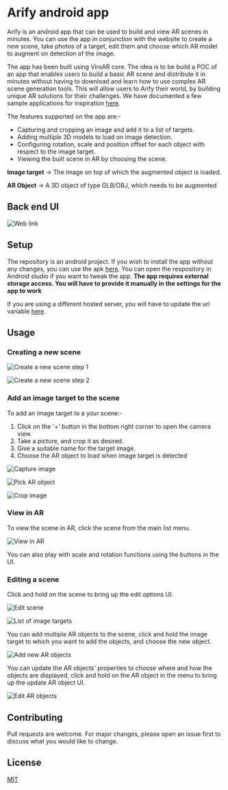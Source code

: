 
# Arify android app

Arify is an android app that can be used to build and view AR scenes in minutes. You can use the app in conjunction with the website to create a new scene, take photos of a target, edit them and choose which AR model to augment on detection of the image.

The app has been built using ViroAR core. The idea is to be build a POC of an app that enables users to build a basic AR scene and distribute it in minutes without having to download and learn how to use complex AR scene generation tools. This will allow users to Arify their world, by building unique AR solutions for their challenges. We have documented a few sample applications for inspiration [here](https://sites.google.com/view/arifyusecases/home).

The features supported on the app are:-
 - Capturing and cropping an image and add it to a list of targets.
 - Adding multiple 3D models to load on image detection.
 - Configuring rotation, scale and position offset for each object with respect to the image target.
 - Viewing the built scene in AR by choosing the scene.

**Image target** -> The image on top of which the augmented object is loaded.

**AR Object** -> A 3D object of type GLB/OBJ, which needs to be augmented

## Back end UI
![Web link](https://lh3.googleusercontent.com/-1QU-X8HsdqJf1eB9Aefz8lLRzIryKrbiJhJKV5gqdEaY4-LjtNNLqDJoFX-wEb_NSqhjKwyXDuFMF2v6v9EiAJG-Ow6qp0WX1w2I4K3dIrA9k8O1ekNb4THtFK9BlWQeKlMY-z4A4WriGZxa9OetGMDa-uoFxehSabnNLSVn2vGW_IzTi1BH-UgQyOs1q-9YmDV23T_s1SynR-1UrIFr8lVWv3QVxIN3ZbyR97M1Hp-5aP0PGXH2OU5EEFt97ABo-rtY3jZ-GbrWAPN2DowbSJGFpicJvTH07oqJwNsNSWD1ybJtMVjMj3lCaLlgBWwIuhWNb3cMMwCM8A5IXe2DbtFnOZVpGA-BBpv-fBlchiJsSoRvZ5IV7RDfrEoznjEuPSOE5Z3VH8aH4kekL7VQ1-u3_baPdMuVK3hrLOvxsecYLgKg1dpDsRYCvhSE-T0gnR7raBFXpWp3KN6IhlheITYKQvL-yfmt_mAq1mlmKRJZY0j2eQkK_0fTpOlb4wINRXN5iXSYALMLZsKSO3Kj4tcRsayDs20klICYcODIXHZTfFn_DwqeU0r7ehOrGurb-1DCEnBUnnS2Z3TQTr1EbG6ZB1VpLNj_MTjDOE6eqabSZmYtGx_2-m7OpsYf_2WNOdEbmdz9LnEiEwYJNIYuRa35CHhMZXXmQUU294R4UZFITq9eSqn1Xs=w769-h867-no)


## Setup
The repository is an android project. If you wish to install the app without any changes, you can use the apk [here](./app-debug.apk). You can open the respository in Android studio if you want to tweak the app.
**The app requires external storage access. You will have to provide it manually in the settings for the app to work**

If you are using a different hosted server, you will have to update the url variable [here](https://github.com/shiva-reddy-uic/arify-android-client/blob/master/app/src/main/java/com/example/virosample/ApiClient.java#L39).


## Usage


### Creating a new scene
![Create a new scene step 1](https://lh3.googleusercontent.com/zejCsmgZFukaZIkRa2Se6RrbLWmFJ-fbv3iD50A3zxYE8mfaymCBGWuh49HZ1gelplpteDQmBZ7Q0T5VPznvgvwIKt6zixfJQ-sI_UcpauavMtn-Ol7U4sbMebVbVQwswSzPwsrl496P1Hmdanfbp4btrFPbaMzu02qs7t13YUrr4RbR9HC7AdJljgq90IEkoEpEPSK2tXecp4Bq3B7Z8tZr6vCnkZdVuww_2l5xMNgW2jQN3VS5V9UqgXe7peYZFrEGCVFdLObuTZs6jGL9rSeMBcqtRqUGvNkQVLtJ_Bzko0_av-znV90N_yHw-WyeVqwY6LRjbY6ERFrdRvdChEZU8lk1s28Rh6OfPAtYxW7hE07Vr9BNVkE2QyhyuWMCnD2SgBiac4bIjVtNSNFgGgfG8hlDjyo-UPXyZLN9XJoqefBYYbvMv3v1eNQbS0cQrCFm44BqZFTy9ccUK6cg5ukbOaGztPXC1Wl1gihw698uphPgYl53CWddI_p2qlXZQxdlUOo0PkNvIkySS-kAQNUd4wL_PHx_69UIaGkkCmYt5eaGcKh-ekFdso6EiLuLeu2rwWZ83xURlxU9XOKeCRTrhT1RXz3xFqgjFCRMS77kYToy5-eBbHrDlDPJO8wc-4mMREpZMSwNwNA3jNH0H5L4AYkuevHWGBwsc-p9ZoxK9qI4T6M7qvI=w449-h973-no)

![Create a new scene step 2](https://lh3.googleusercontent.com/MmWbeteuadCPizv-ySih2Vl6pKw_WJF10PiOvHjsP-LBTHL_fuZoZZnGNfyxiQ2rTTVH3hxzUdKRakIlovZeCTRny77WIbbJ7MIb5MPfUUNRXC3e1kL-fwbsrtpDQh8h0TYON6b-C05sRmmAgpg6-i5agznaR80gYTtuC7bGmibqJVHO_D13OnUh-0YPZnXm__pgFS8BAk1OgPKH59kmCdsAKrMHOebD_EzSJcmZjww5X7SbcIvpM2Ua1o3IzGk-wvDNSibups9pQ73ZoGuLaV--7eqzgLeFnGTWCGFxSBtfcZZqKGupRRgbMYGxDBmFMEHk-VQthFB34TJEdjEVYnJ2wGi8im9VfrNE0OMeGPAyTrDwB1aIE2C3y6c5ysmmKCUwT1mDwE1bBReAO3t6dEL3pJcWfOA3wLu037fmQc4zyeDMUMj4-PD1BkoQrHA0Lj9pISVmNRRZ_owtjrXw3z_Y0cPzGbWWs7_7cWfK6G9nxHX0wsiQK0msPnzVNI8O5O0ePCgZowVudD7bnLbZLHNNh-g5b2iW62q5rqwEsh_HdtIfTnd-plREA4SEPkdzmDLSAGp1g-EAgj0BhmDnb34Ze89Huf_w-CKThNVFQ4xTf-2K3lbJhDUJmTirE0rnAqm6_SgOnNAcxoY2QC3E0bzmV_XYJx9IY6ymSfFrBk60h0DVoWZL9memJjBZB34QevUT8xpa3PFv18uI60s81ccovCbOeJ8vIdBt7-6i2FFqF5ZKwA=w487-h973-no)

### Add an image target to the scene

To add an image target to a your scene:-
1. Click on the '+' button in the bottom right corner to open the camera view.
2. Take a picture, and crop it as desired.
3. Give a suitable name for the target image.
4. Choose the AR object to load when image target is detected

![Capture image](https://lh3.googleusercontent.com/vRJ1Z9A26ShNWJ34I3Y2IVb0uIVbx2ASFPDz0wpUamzlYiR4-pJznedTrRh_22oLnYw8e2Ofmaby6idDviKBw-jCQnnJ0Tr3VdTlvAymRqht0FTJ_jMfEhY9QFbdwhYbnUFX9gIxZ847h3S-64vheRkVaBA_CFpgRNaWgrICjNIHG1fBPZNhpRT6m5X32uBfG_CoFr1M7kxXEfuUu38KMS7rOaPVqBWJ9GcAdY_mixRFfUXmX2nVsxAK7IaJ0NAIRH7wem7XSJMDmSKjTlgM0umsPPDyuPUG2_bETu0m6ABZGqHLhb_vDcd8DCsvgdB8Px307ZythvTUWv1nsoKNcIe1C5rdqIf5L7BO8YXw-2hUdC7_wMfERsOCXyjuqBBb9YMgSvzI4urge1OMuvBg7jO2WxevRhUeSRC-2kSg422zgjaJCt9eszqnkob9j7bGPLs-qrZCOgv5WsOc4fD6YxZvWMc_i0KVq7UBRiANZsWhLsFLm7APCdIstvAXmWnxFla2DSD3lNqLxMHSV5cmmWoVrze1GfCJSgkAd0k4sEe0IgR-R1HTM60sDHqk9qInHb2ejy9i-eeLonJdwAktvE42WvjE_nV_fR_wXdzQN8DtiavctqdSGI7LCwWqMhpOJzdGhagGuvYlDvB3urJRwezdgSkYiHMgVH0xuj80hEuWSavNA1jMWp7KVfWM1gqK-Mb-r7i4P49ZQn4x-Z_g8szF6t_mejV-DeUbayDa5ZJwO21ADQ=w487-h973-no)


![Pick AR object](https://lh3.googleusercontent.com/-5v_kYliCdMCZ3TGm8Rjgw668y6a6hmBhEXEhTscVlELna7pJYKMPhQyIyNRRe3dSKp1uewcSCo12bOhwd2QTTv_fODJrPAHVihuPwpsLyj9hTFGJPziNZxpFz3VyhLuUHSXJWm7PtMJs6wTsEmk2aJ7LBZd4ABB3N9fD-c4Gl7WDPPmeSaBSBfjI9dkQXa5y4rCC7J8gS4d6-QUap0wizOb6AuUK0oiYErfFuqqqah6MLRim4IvAZ_WRnZjHNItYFck0Ce7mVq9sK7ovlakdM7DlXTZZ_PUw65HG2BxjvTK-mHj0NI-wWFWEOeYg8ySIq42ZFHnt1mO-8LVE12rFEsLo3oM-9Q7_C2Uwk4GCvkWEnlBsfS_CMwN6zTC-jLD7oaJbyc4PtnZJ0cbSbxUi1tkIMP9YPeCvEm_OzKPXrZOWn8dUaMZrX0Tmta1BOPjeQVgt3oHyv_VCLuATor912m5Vq0tdZcQWx_PMwTDLJPV2o2s7aYOxdq41t-6dtP60D8Ie9mcwwsq0GR5lnlbY1tFPBRBzYiojfF8UjI5mkNfwno2zS6FYoFBuE6YVsVG9Y7Tb0juYoOgfB5s9cWczzABbvQTLG6R2YQ9SsHPgfYKh-nAwiwZznsACnB66TexcctTa-jI_yvvlMD-DGV-q0vFNxnbu_y9KrHJqm5gM6B5LnrR3g02xs81QjfAakkRefKw0q8u8ykQoTTf8GIOAVjGohCmEa0KyOcuCAX4D-FWinkZ_w=w487-h973-no)

![Crop image](https://lh3.googleusercontent.com/dTgPfbRBOOFVQll2d8U7MatBGSXSK_0oU-TD4mPYzTCy_h5fOc0WNBEkjUpoiaL-FsIqEF4DKb7d8Do0nhcE5b9B2hdzQqx2XYFnZl1BAkwqoAeeX-IaxcDtC-ECtIXWUDi-pJdUtHbbPh1ehr5qGrX4tJUuwp03TfW69e4Jt1sB_8CVQfm1XdgBIarIJbWn5JWqO9Yqt7SPXCQopj7NifF0LCz7o57b1KpeaVYkGqiXFA3xcwlUSSjIWLzgz2jsNR56f3eF3sCrpSQYWSNq3WqgTU9TDDkax3Ivv60NEmrSRJWPC7pSJ1JhIleKG_luICulcDl0XGuPq79DDS_wXmQJAcL7LiJuGkVvY5wYkQTviBzbDZNO8DTtz8Rq_2N1L9p1uP8LR6dqN1MQ0A42wfyR_D9JpZC54ELZIyTQi1CEZrYJ-1IERXnxihRlkfe3EIhsxsw-KIM0LdTXfRIMwmUv7ZH2XALaKcMnJEmBgP1wtJzD05EJa232rs4hH2iZOFiUcpwELA-6MEb2G_wc-Yoic_s2pWIkVoNflgr-YQJQ8g4Tak7D-_2w1h9ZBDk8M_dMTcROb4ir2zvcRei7wUnw_Tp7yWs6mRfNwRvlzrw5I46yaG8ct9Mt1ZUES9g7vm3fznQ4sMBE5xQONUO-sggnrQUMm7okyd7dX2g6_vyMKbhJeogPkHD-KIK73GopKNZVjrMNgd9hrRxGjzGuAde7K60CEHleY50cbknJGdfxADz93w=w487-h973-no)

### View in AR

To view the scene in AR, click the scene from the main list menu.

![View in AR](https://lh3.googleusercontent.com/DKszOvpGC3-5D08u7GmCmwFLsYXG1pSjaodGKy2UQ2iaMpTXnCXCJ-4qJ_fYAgpeq_aWTfSWsNtR2sju71XEnwTNSZq-JbzaNX__vN_sEPrT4B8hBq2LoHPIvUC-q4NTuGjhylfW1ovQlbnK5sSTeJ_T23wVM-kieqZ6STr2hsYquyuNbeU6DaAfE3eAs1EbouWn5nioqcskj8rQSR00cUrO_aslCmYzaKeyzbryZsSMHIEx13pXNU5ZaIGgSJhoM4ilh8oRBGmYX88p1UuPtM_WBHJXXojyoh4AZm_6YmBK02RPboZo-iyjIRp7nUNNL2pioWtpbJED1m-Mv-bBmr8hzp0Dd9C49CJSfhZHJOOjuWR4772iPoNVmpbXvYgRXaOgns2BK17Tt12NYBu77TFaIa60trdnihV5G4zfeXtFlNk0766r9Q_JFaoNFF_ORlpeZ6rMrd3Xchf8pVpyH3zFXi0SxFe9ryL2scJ-kcbCM5RilrRq_ws70sZmY682OrHd-elcqEVh_1gP5pYp85Pns77qFX13XHpMAn6UXeiELwK79i6JRBe1vJGT9Rf5TnMYyY19dEYgDISuRftpymiLqmzUDjLhuwVclsdQqPp8G9-gIy8avFVy0FjyJfv77PNbByZYXUTlV-SZNdaMFDt7lkUHgmL4ISP4PLTTJD6LDEtE3CdQS4-mv5XFRMlOJ0MLPhHqLGHVLpJydFMzdUJLYG2hN_yIwn9TQvKORhEnKN6umA=w487-h973-no)

You can also play with scale and rotation functions using the buttons in the UI.


### Editing a scene

Click and hold on the scene to bring up the edit options UI.

![Edit scene](https://lh3.googleusercontent.com/zyMMqJs1pyLNvdANP3lyVvqSueNinLynbFnUwApQpTmsJTcIdH-CRwOvSZqkZ-Hpn9axOTd4KK2mJMHlAkg5yX3pC3PeK4PZlkh3N1q8a80bhbJ9dQ5GAxNc-Uox5zKSKiuYdWoJZjdCOGhxJUcsUeOTCiHvb7jZEHsOltkKdLy8fyNNlL0Tmue2yIF0zkrEnfQ-m9OtkKtmz1Cw-xnQdGrqn1pHDvRUM45Y9vQ5q0NOyaiciTH5pwYKibu8UWXJa0r-n7WcqTg3ut9SWVg5TnEDWpTbXzf3D1juZYVWeTjpT6HWnl7G7STKn1RHxY6z6n56ON3_9GOkvZ-0uOOVUXoGyvcdQHo4NsDF8lWUVe4Bdhblfupc-_zApMNCP9WUQ01woOemBG3yA-J8UAD-25lB51qsRufy73y2xKn59aOltSbc2-hy-pajL2VlwFvny_zbcuIXZWNvx_z1xpM7VwrNVXF9QmPRYelwwLSX4YcphSFVzM-QEDBQw0r-xajziNTNHu3-oIjuy9SiMLUHinMK1mawSL--koh7_Y2jpjr3SbifDKZC_5KXa-3IA1dcRIl0jNJWS3p2WtJ22e7AT_T3_lJ26qucWfwzEHH7NOmX2gO_limazQT5Db8Qmz0vKIiBcyO7488oBOio--1mdTdMhWel8pNkhe7-6tQ4ihfzEIwQOuWHaHo3oB1D3MFxKeBCmIcu9239cFbM8d6oFbRdfLQPat79Ww-tdxn_2TGioO1shg=w487-h973-no)



![List of image targets](https://lh3.googleusercontent.com/n4aAyh-wNik-h9w6o-PpUhE3bmixL9Mm3NX_crgTrPfN5CkubnBeceft0R4GaCpFYQMNRZYGzkQpeigkE4uBQXtg5pChBfSZi7eVv6tbLU4RXi7hHeenhMNfnjaal91_wn17qKvbxjI1hQ1ahoe3aa_Hd7jYTbRuwT-3JUk1qcUnkiL-C7uf1FuawMJ20bje4Vl2XsNnftVT6HF67UdbBU7YP-asG3PmqhZdY_bIM-4uWcc8KetMRMZHhMtJ1PJpwj8ZzVlSFujPI5TJ_WdQlao-CNKZa5CsuH3Ivrp0JYSrdBtrIc0Va4uQRpIleEcbIyChVvNY0N6pX7giftxLdLuVJl7Q6IpfQpO8dUKc9PmCjJ_poV_wGF3wDeEuN53lenSc4w-BYkP9zkWqOpNRK4q8-C-gljruAURGSoPDcPOjYelBX9hCI-PGflpqFAYFBFr8GYgSJqn2DSPjxg4i4YE9AI50V9qSkaImyi2cCjBsLZbmZBK3fUIPGJUN67wQGwF__QhB1grBvdIy3IHkXynYz0h_8RhFxNRUWBeEFvMIjvvrL9IdYYkCgLgZ2rstl7WeBpXp0_jcYJkSlTyI02_mnGbMSZjbDrJ5CweZb_yWmox-O2YQajA9mu8pJfsVnR24RFhTGPWfiQa5hJsdwYND4t5btGsuaCTuQfNkWqT6O_KPkIJAi02lDf5mrLO7bQVijii0iM7SRKWbHl4drucP8rC_Ivz_qg5evVKhCMlv8d6Hig=w487-h973-no)

You can add multiple AR objects to the scene, click and hold the image target to which you want to add the objects, and choose the new object. 

![Add new AR objects](https://lh3.googleusercontent.com/wxMjVpZe41GxwuZKgbOn0P2nAjLGYiOyBZJIT56s-Hm95WRxhqzjrWKQhujdMVGhxo0KuofcXfIh9QIS3T3YvW_Tt2D8FvqXgIN9q4y9xMOxyHIqIXYmNNnaIJsVWIVA0PLjFkX0xcMTfmPVP5h5KYeSlH9uRW83Gl6lgAibHveWC1tqpUA9tAi0IY-SNKpgWmAc_u8LiJG7WuMcKBBlLhMf9crOVbTRPjPHdGqAKHcz1XMl9Z42UEH77ytgrUdorlhl3m3wai7oAR271-USGVpAdcH_3y7nk2FKm2WyO1xsSrLoYVt9iMJJ_PIohscmXSP2ErEZjiQb1vuQ7gj9bRKWS9lKY661q8GBjaR2-D3Zs3zXGX6DG71He81eeoEBesCUcqOziOYiR5NKlQoCUjknBLlJi_exbXGKvP3FZ4U9jThRoA1sdEgIFrujw23nTwB33reLIFucqg3xt3wG5X0CYcEvYRyaMj1NhbU36wxd1DAxPl9dL_AZQ8oviDXBg8s5Z6HVVICLjgB35yXMoLAji_ANwH6VuljWftC4nb9o0cW6ijANCj0Q0qOVW8Xi-iGD-rS_zB_IEOOoHgGo5P__2dNCIk7yWUBek-S6z8ByIKahYMwhJyFTPsu73CkCqb1_8zA47ZcZwf_fg_oj7Sl77tpS2DFMi5L4FWzFGXoZY7MPpdNyk2E9rBI_Bsts55RZXi3bL9_0g6CE1Wsh5DZU2OMK-RYy_fTT3gyaeWmj_Pz-Xw=w487-h973-no)

You can update the AR objects' properties to choose where and how the objects are displayed, click and hold on the AR object in the menu to bring up the update AR object UI.

![Edit AR objects](https://lh3.googleusercontent.com/prk3xbeij_HhijlJ8oynpAMmKKcy9oCSIKy4zPyd_cZMIpTre6asb5L3aiTxeYnIvl1AmsicZZNH6OVdfFpwtmjaeYxew0ovkr9__X3bwvtCA3-l5-NrTF64MSviDgBw9buvy_yqQIYcC84KLCkd2qxnQhr2uoBXM70rVVFS_AE36KfN6_V8meCoCjvL_LPsHicTJx4AExUOoCGXLx7n0TtlxF6sfit4TE3S0C4qWj_c9wIKH6PJCBxRcWjVnR25HKzZex2kJ5eX5f5qt7idjP9uIDMkr8OWkyf0aNgJCsjmLstqIXFVCSPAK3wtVGKqDAMlW5Ko8gWdXDLUtQMciU7pDoryUHDGxtYDr75JQTGmBYNZ_20LzllxsDeb0ijOramr1VzN6WyDORS6UYFzsShI7zzD9vS9jzm_cHbQ8RHj31pcH6mLhtnOThMFhw4L_H7YCushFxUlm-gDSzVtiFyU3ZqMmhqrLcLq8DJj_ssIMs6SeESc7loGbvR09HxfT04KlOD-a6CNBEmgqdZ4aljII0I2h2_cHR2SRSpkfrHpauvv5SiCcifjUPOIEAlrEnvfsa1X2h3-k2TYnqsWGw-1PzuG6NbO6Aeq9r7skBhw7iDOSwBFG_H-GBfvG3AqFVSGVEF3vkiHwVLs2qd_HWTXt3KWt9ppn3qHgxMASMn5m9y3fMV2uekY5mSqSgDiQPHwAolgy0b621zgFBbF0bXfHUWGx9m13aDXm3LlTwg2DJTK6g=w487-h973-no)



## Contributing
Pull requests are welcome. For major changes, please open an issue first to discuss what you would like to change.

## License
[MIT](https://choosealicense.com/licenses/mit/)




